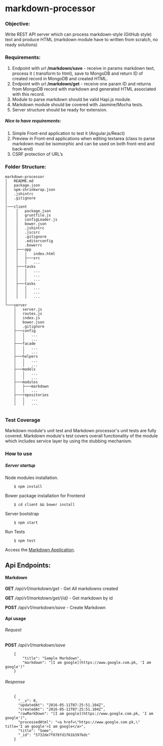 # markdown-processor

### Objective:

Write REST API server which can process markdown-style (GitHub style) text and produce
HTML (markdown module have to written from scratch, no ready solutions)

### Requirements:

1. Endpoint with url **/markdown/save** - receive in params markdown text, process it ( transform to
html), save to MongoDB and return ID of created record in MongoDB and created HTML.
2. Endpoint with url **/markdown/get** - receive one param ID and returns from MongoDB record
with markdown and generated HTML associated with this record.
3. Module to parse markdown should be valid Hapi.js module.
4. Markdown module should be covered with Jasmine/Mocha tests.
5. Server structure should be ready for extension.

##### Nice to have requirements:

1. Simple Front-end application to test it (Angular.js/React)
2. Preview in Front-end applications when editing textarea (class to parse markdown must be isomorphic and can be used on both front-end and back-end)
3. CSRF protection of URL’s


### Folder Structure:

```
markdown-processor
│   README.md
│   package.json    
│   npm-shrinkwrap.json    
│   .jshintrc    
│   .gitignore    
│       
│───client
│    │   package.json
│    │   gruntfile.js
│    │   configLoader.js
│    │   bower.json
│    │   .jshintrc
│    │   .jscsrc
│    │   .gitignore
│    │   .editorconfig
│    │   .bowerrc
│    ├───app
│    │   │   index.html
│    │   ├───src
│    │   │   ...
│    ├───tasks
│    │   │   ...
│    │   │   ...
│    │   │   ...
│    ├───tasks
│    │   │   ...
│    │   │   ...
│    │   │   ...
│    
└───server
    │   server.js
    │   routes.js
    │   index.js
    │   bower.json
    │   .gitignore
    ├───config
    │   │   ...
    │   │   ...
    ├───facade
    │   │   ...
    │   │   ...
    ├───helpers
    │   │   ...
    │   │   ...
    ├───models
    │   │   ...
    │   │   ...
    ├───modules
    │   ├───markdown
    │   │   ...
    ├───repositories
    │   │   ...
    │   │   ...
       
```

### Test Coverage

Markdown module's unit test and Markdown processor's unit tests are fully covered. Markdown module's test covers overall functionality of the module which includes service layer by using the stubbing mechanism.

### How to use

##### Server startup

Node modules installation. 
```
    $ npm install
```

Bower package installation for Frontend
```
    $ cd client && bower install
```

Server bootstrap
```
    $ npm start
```

Run Tests
```
    $ npm test
```

Access the [Markdown Application](http://localhost:5000).

Api Endpoints:
---

#### Markdown

**GET** */api/v1/markdown/get* - Get All markdowns created

**GET** */api/v1/markdown/get/{id}* - Get markdown by id

**POST** */api/v1/markdown/save* - Create Markdown

#### Api usage

###### Request

**POST** */api/v1/markdown/save*

```
    {
        "title": "Sample Markdown",
        "markdown": "[I am google](https://www.google.com.pk, 'I am google')"
    }
```

###### Response

```
    {
      "__v": 0,
      "updatedAt": "2016-05-11T07:25:51.104Z",
      "createdAt": "2016-05-11T07:25:51.104Z",
      "rawMarkDown": "[I am google](https://www.google.com.pk, 'I am google')",
      "processedHtml": "<a href=\"https://www.google.com.pk,\" title='I am google'>I am google</a>",
      "title": "Some",
      "_id": "5732de7f078fd1f61b397bdc"
    }
```


